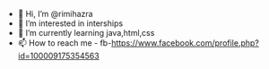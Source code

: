 - 👋 Hi, I’m @rimihazra
- 👀 I’m interested in interships
- 🌱 I’m currently learning java,html,css
- 📫 How to reach me -   fb-https://www.facebook.com/profile.php?id=100009175354563


<!---
rimihazra/rimihazra is a ✨ special ✨ repository because its `README.md` (this file) appears on your GitHub profile.
You can click the Preview link to take a look at your changes.
--->
